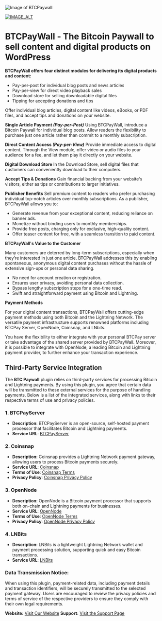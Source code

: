 ![Image of BTCPaywall](https://btcpaywall.com/wp-content/uploads/2021/12/btcpaywall_logo669x182.png)

[![IMAGE_ALT](https://img.youtube.com/vi/gjxcc1Ld3R8/0.jpg)](https://www.youtube.com/watch?v=gjxcc1Ld3R8)

# BTCPayWall - The Bitcoin Paywall to sell content and digital products on WordPress

**BTCPayWall offers four distinct modules for delivering its digital products and content:**

- Pay-per-post for individual blog posts and news articles
- Pay-per-view for direct video playback sales
- Download store for selling downloadable digital files
- Tipping for accepting donations and tips

Offer individual blog articles, digital content like videos, eBooks, or PDF files, and accept tips and donations on your website.

**Single Article Payment _(Pay-per-Post)_**
Using BTCPayWall, introduce a Bitcoin Paywall for individual blog posts. Allow readers the flexibility to purchase just one article rather than commit to a monthly subscription.

**Direct Content Access _(Pay-per-View)_**
Provide immediate access to digital content. Through the View module, offer video or audio files to your audience for a fee, and let them play it directly on your website.

**Digital Download Store**
In the Download Store, sell digital files that customers can conveniently download to their computers.

**Accept Tips & Donations**
Gain financial backing from your website's visitors, either as tips or contributions to larger initiatives.

**Publisher Benefits**
Sell premium content to readers who prefer purchasing individual top-notch articles over monthly subscriptions. As a publisher, BTCPayWall allows you to:

- Generate revenue from your exceptional content, reducing reliance on banner ads.
- Monetize without binding users to monthly memberships.
- Provide free posts, charging only for exclusive, high-quality content.
- Offer teaser content for free, with a seamless transition to paid content.

**BTCPayWall's Value to the Customer**

Many customers are deterred by long-term subscriptions, especially when they're interested in just one article. BTCPayWall addresses this by enabling spontaneous, anonymous digital content purchases without the hassle of extensive sign-ups or personal data sharing.

- No need for account creation or registration.
- Ensures user privacy, avoiding personal data collection.
- Bypass lengthy subscription steps for a one-time read.
- Swift and straightforward payment using Bitcoin and Lightning.

**Payment Methods**

For your digital content transactions, BTCPayWall offers cutting-edge payment methods using both Bitcoin and the Lightning Network. The versatile payment infrastructure supports renowned platforms including BTCPay Server, OpenNode, Coinsnap, and LNbits.

You have the flexibility to either integrate with your personal BTCPay server or take advantage of the shared server provided by BTCPayWall. Moreover, it is possible to integrate with OpenNode, a leading Bitcoin and Lightning payment provider, to further enhance your transaction experience.

## Third-Party Service Integration

The **BTC Paywall** plugin relies on third-party services for processing Bitcoin and Lightning payments. By using this plugin, you agree that certain data will be transmitted to these external services for the purpose of handling payments. Below is a list of the integrated services, along with links to their respective terms of use and privacy policies.

### 1. **BTCPayServer**

- **Description**: BTCPayServer is an open-source, self-hosted payment processor that facilitates Bitcoin and Lightning payments.
- **Service URL**: [BTCPayServer](https://btcpayserver.org)

### 2. **Coinsnap**

- **Description**: Coinsnap provides a Lightning Network payment gateway, allowing users to process Bitcoin payments securely.
- **Service URL**: [Coinsnap](https://www.coinsnap.io)
- **Terms of Use**: [Coinsnap Terms](https://coinsnap.io/en/general-terms-and-conditions/)
- **Privacy Policy**: [Coinsnap Privacy Policy](https://coinsnap.io/en/privacy/)

### 3. **OpenNode**

- **Description**: OpenNode is a Bitcoin payment processor that supports both on-chain and Lightning payments for businesses.
- **Service URL**: [OpenNode](https://www.opennode.com)
- **Terms of Use**: [OpenNode Terms](https://www.opennode.com/terms)
- **Privacy Policy**: [OpenNode Privacy Policy](https://opennode.com/privacy-policy/)

### 4. **LNBits**

- **Description**: LNBits is a lightweight Lightning Network wallet and payment processing solution, supporting quick and easy Bitcoin transactions.
- **Service URL**: [LNBits](https://lnbits.com)

### Data Transmission Notice:

When using this plugin, payment-related data, including payment details and transaction identifiers, will be securely transmitted to the selected payment gateway. Users are encouraged to review the privacy policies and terms of service of the respective providers to ensure they comply with their own legal requirements.

**Website:** [Visit Our Website](https://btcpaywall.com)
**Support:** [Visit the Support Page](https://btcpaywall.com/support)
